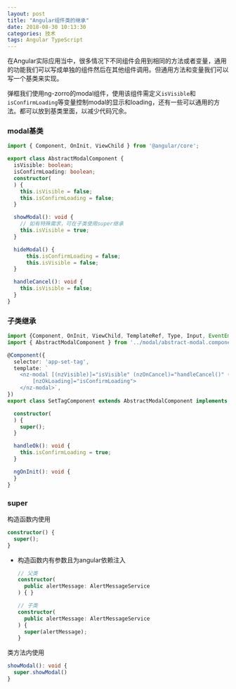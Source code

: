 ```yaml
---
layout: post
title: "Angular组件类的继承"
date: 2018-08-30 10:13:30
categories: 技术
tags: Angular TypeScript
---
```


在Angular实际应用当中，很多情况下不同组件会用到相同的方法或者变量，通用的功能我们可以写成单独的组件然后在其他组件调用。但通用方法和变量我们可以写一个基类来实现。

弹框我们使用ng-zorro的modal组件，使用该组件需定义`isVisible`和`isConfirmLoading`等变量控制modal的显示和loading，还有一些可以通用的方法。都可以放到基类里面，以减少代码冗余。

### modal基类

```typescript
import { Component, OnInit, ViewChild } from '@angular/core';

export class AbstractModalComponent {
  isVisible: boolean;
  isConfirmLoading: boolean;
  constructor(
  ) {
    this.isVisible = false;
    this.isConfirmLoading = false;
  }

  showModal(): void {
    // 如有特殊需求，可在子类使用super继承
    this.isVisible = true;
  }

  hideModal() {
      this.isConfirmLoading = false;
      this.isVisible = false;
  }

  handleCancel(): void {
    this.isVisible = false;
  }
}
```

### 子类继承

```typescript
import {Component, OnInit, ViewChild, TemplateRef, Type, Input, EventEmitter, Output} from '@angular/core';
import { AbstractModalComponent } from '../modal/abstract-modal.component';

@Component({
  selector: 'app-set-tag',
  template: `
    <nz-modal [(nzVisible)]="isVisible" (nzOnCancel)="handleCancel()" (nzOnOk)="handleOk()"
        [nzOkLoading]="isConfirmLoading">
    </nz-modal>`,
})
export class SetTagComponent extends AbstractModalComponent implements OnInit {

  constructor(
  ) {
    super();
  }

  handleOk(): void {
    this.isConfirmLoading = true;
  }

  ngOnInit(): void {
  }
}
```

### super

构造函数内使用

```typescript
constructor() {
  super();
}
```

* 构造函数内有参数且为angular依赖注入
  
  ```typescript
  // 父类
  constructor(
    public alertMessage: AlertMessageService
  ) { }

  // 子类
  constructor(
    public alertMessage: AlertMessageService
  ) {
    super(alertMessage);
  }
  ```

类方法内使用

```typescript
showModal(): void {
  super.showModal()
}
```
